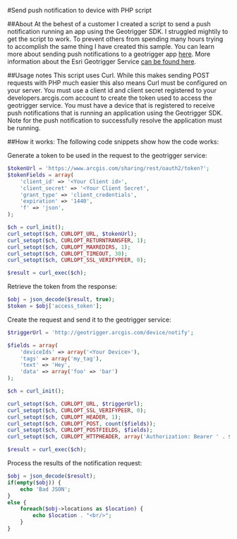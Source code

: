#Send push notification to device with PHP script

##About
At the behest of a customer I created a script to send a push notification running an app using the Geotrigger SDK. I struggled mightily to get the script to work. To prevent others from spending many hours trying to accomplish the same thing I have created this sample. You can learn more about sending push notifications to a geotrigger app [here](https://developers.arcgis.com/geotrigger-service/api-reference/device-notify/). More information about the Esri Geotrigger Service [can be found here](https://developers.arcgis.com/geotrigger-service/).

##Usage notes
This script uses Curl. While this makes sending POST requests with PHP much easier this also means Curl must be configured on your server. You must use a client id and client secret registered to your developers.arcgis.com account to create the token used to access the geotrigger service. You must have a device that is registered to receive push notifications that is running an application using the Geotrigger SDK. Note for the push notification to successfully resolve the application must be running.

##How it works:
The following code snippets show how the code works:

Generate a token to be used in the request to the geotrigger service:
```php
$tokenUrl = 'https://www.arcgis.com/sharing/rest/oauth2/token?';
$tokenFields = array(
	'client_id' => '<Your Client id>',
	'client_secret' => '<Your Client Secret',
	'grant_type' => 'client_credentials',
	'expiration' => '1440',
	'f' => 'json',
);

$ch = curl_init();
curl_setopt($ch, CURLOPT_URL, $tokenUrl);
curl_setopt($ch, CURLOPT_RETURNTRANSFER, 1);
curl_setopt($ch, CURLOPT_MAXREDIRS, 1);
curl_setopt($ch, CURLOPT_TIMEOUT, 30);
curl_setopt($ch, CURLOPT_SSL_VERIFYPEER, 0);

$result = curl_exec($ch);
```
Retrieve the token from the response:
```php
$obj = json_decode($result, true);
$token = $obj['access_token'];
```
Create the request and send it to the geotrigger service:
```php
$triggerUrl = 'http://geotrigger.arcgis.com/device/notify';

$fields = array(
	'deviceIds' => array('<Your Device>'),
	'tags' => array('my_tag'),
	'text' => 'Hey',
	'data' => array('foo' => 'bar')
);

$ch = curl_init();

curl_setopt($ch, CURLOPT_URL, $triggerUrl);
curl_setopt($ch, CURLOPT_SSL_VERIFYPEER, 0);
curl_setopt($ch, CURLOPT_HEADER, 1);
curl_setopt($ch, CURLOPT_POST, count($fields));
curl_setopt($ch, CURLOPT_POSTFIELDS, $fields);
curl_setopt($ch, CURLOPT_HTTPHEADER, array('Authorization: Bearer ' . $token, 'Content-type: application/json',)); 

$result = curl_exec($ch);
```
Process the results of the notification request:
```php
$obj = json_decode($result);
if(empty($obj)) {
	echo 'Bad JSON';
}
else {
	foreach($obj->locations as $location) {
		echo $location . "<br/>";
	}
}
```
